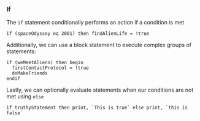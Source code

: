 ### If

The `if` statement conditionally performs an action if a condition is met

```idl
if (spaceOdyssey eq 2001) then findAlienLife = !true
```

Additionally, we can use a block statement to execute complex groups of statements:

```idl
if (weMeetAliens) then begin
  firstContactProtocol = !true
  doMakeFriends
endif
```

Lastly, we can optionally evaluate statements when our conditions are not met using `else`

```idl
if truthyStatement then print, `This is true` else print, `this is false`
```
